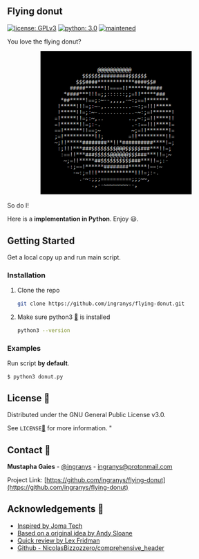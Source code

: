 ## Flying donut

<!-- PROJECT SHIELDS -->
<!-- Shields are generated dynamically using shield.io with static parameters
URL endpoint is https://img.shields.io/badge/<LABEL>-<MESSAGE>-<COLOR>
Emoji characters are also supported as <LABEL> or <MESSAGE>
Go to https://apps.timwhitlock.info/emoji/tables/unicode and find Bytes (UTF-8) for your emoji, replace "\x" by "%" and use as <LABEL> or <MESSAGE>
Example for smiling face : (Bytes UTF-8) \xF0\x9F\x98\x83 > (<MESSAGE>) %F0%9F%98%83 
-->
[![license: GPLv3](https://img.shields.io/badge/licence-GPLv3-orange)](https://www.gnu.org/licenses/gpl-3.0)
[![python: 3.0](https://img.shields.io/badge/python-3.0-blue)](https://www.python.org/)
[![maintened](https://img.shields.io/badge/maintened-%E2%9C%96-red)](https://github.com/ingranys/flying-donut/commits/)

You love the flying donut?

<p align="center">
  <img src="https://github.com/ingranys/flying-donut/blob/main/visuals/donut.gif" width="350">
</p>

So do I! 

Here is a  **implementation in Python**. Enjoy :smiley:.


<!-- GETTING STARTED -->
## Getting Started

Get a local copy up and run main script.

### Installation
1. Clone the repo
   ```sh
   git clone https://github.com/ingranys/flying-donut.git
   ```
2. Make sure python3 [:link:](https://www.python.org/downloads/) is installed
   ```sh
   python3 --version
   ```

### Examples
Run script **by default**.
```
$ python3 donut.py
```


<!-- LICENSE -->
## License :scroll:

Distributed under the GNU General Public License v3.0. 

See `LICENSE`[:link:](https://github.com/ingranys/flying-donut/blob/main/LICENSE) for more information.
"

<!-- CONTACT -->
## Contact :handshake:

**Mustapha Gaies** - [@ingranys](https://github.com/ingranys) - ingranys@protonmail.com

Project Link: [https://github.com/ingranys/flying-donut](https://github.com/ingranys/flying-donut)


<!-- ACKNOWLEDGEMENTS -->
## Acknowledgements :pray:
* [Inspired by Joma Tech](https://www.youtube.com/watch?v=sW9npZVpiMI&ab_channel=JomaTech)
* [Based on a original idea by Andy Sloane](https://www.a1k0n.net/2011/07/20/donut-math.html)
* [Quick review by Lex Fridman](https://www.youtube.com/watch?v=DEqXNfs_HhY&t=38s&ab_channel=LexFridman) 
* [Github - NicolasBizzozzero/comprehensive_header](https://gist.github.com/NicolasBizzozzero/6d4ca63f8482a1af99b0ed022c13b041)
